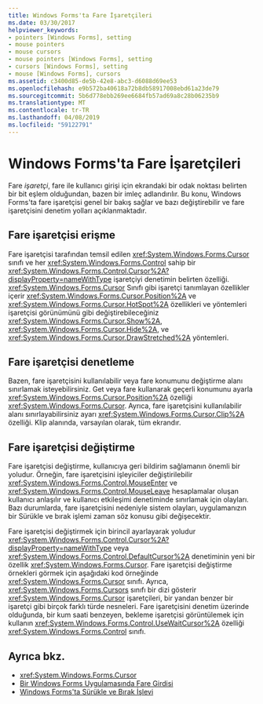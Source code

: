 ```yaml
---
title: Windows Forms'ta Fare İşaretçileri
ms.date: 03/30/2017
helpviewer_keywords:
- pointers [Windows Forms], setting
- mouse pointers
- mouse cursors
- mouse pointers [Windows Forms], setting
- cursors [Windows Forms], setting
- mouse [Windows Forms], cursors
ms.assetid: c3400d85-de5b-42e8-abc3-d6088d69ee53
ms.openlocfilehash: e9b572ba40618a72b8db58917008ebd61a23de79
ms.sourcegitcommit: 5b6d778ebb269ee6684fb57ad69a8c28b06235b9
ms.translationtype: MT
ms.contentlocale: tr-TR
ms.lasthandoff: 04/08/2019
ms.locfileid: "59122791"
---
```

# <a name="mouse-pointers-in-windows-forms"></a>Windows Forms'ta Fare İşaretçileri
Fare *işaretçi*, fare ile kullanıcı girişi için ekrandaki bir odak noktası belirten bir bit eşlem olduğundan, bazen bir imleç adlandırılır. Bu konu, Windows Forms'ta fare işaretçisi genel bir bakış sağlar ve bazı değiştirebilir ve fare işaretçisini denetim yolları açıklanmaktadır.  
  
## <a name="accessing-the-mouse-pointer"></a>Fare işaretçisi erişme  
 Fare işaretçisi tarafından temsil edilen <xref:System.Windows.Forms.Cursor> sınıfı ve her <xref:System.Windows.Forms.Control> sahip bir <xref:System.Windows.Forms.Control.Cursor%2A?displayProperty=nameWithType> işaretçiyi denetimin belirten özelliği. <xref:System.Windows.Forms.Cursor> Sınıfı gibi işaretçi tanımlayan özellikler içerir <xref:System.Windows.Forms.Cursor.Position%2A> ve <xref:System.Windows.Forms.Cursor.HotSpot%2A> özellikleri ve yöntemleri işaretçisi görünümünü gibi değiştirebileceğiniz <xref:System.Windows.Forms.Cursor.Show%2A>, <xref:System.Windows.Forms.Cursor.Hide%2A>, ve <xref:System.Windows.Forms.Cursor.DrawStretched%2A> yöntemleri.  
  
## <a name="controlling-the-mouse-pointer"></a>Fare işaretçisi denetleme  
 Bazen, fare işaretçisini kullanılabilir veya fare konumunu değiştirme alanı sınırlamak isteyebilirsiniz. Get veya fare kullanarak geçerli konumunu ayarla <xref:System.Windows.Forms.Cursor.Position%2A> özelliği <xref:System.Windows.Forms.Cursor>. Ayrıca, fare işaretçisini kullanılabilir alanı sınırlayabilirsiniz ayarı <xref:System.Windows.Forms.Cursor.Clip%2A> özelliği. Klip alanında, varsayılan olarak, tüm ekrandır.  
  
## <a name="changing-the-mouse-pointer"></a>Fare işaretçisi değiştirme  
 Fare işaretçisi değiştirme, kullanıcıya geri bildirim sağlamanın önemli bir yoludur. Örneğin, fare işaretçisini işleyiciler değiştirilebilir <xref:System.Windows.Forms.Control.MouseEnter> ve <xref:System.Windows.Forms.Control.MouseLeave> hesaplamalar oluşan kullanıcı anlaşılır ve kullanıcı etkileşimi denetiminde sınırlamak için olayları. Bazı durumlarda, fare işaretçisini nedeniyle sistem olayları, uygulamanızın bir Sürükle ve bırak işlemi zaman söz konusu gibi değişecektir.  
  
 Fare işaretçisi değiştirmek için birincil ayarlayarak yoludur <xref:System.Windows.Forms.Control.Cursor%2A?displayProperty=nameWithType> veya <xref:System.Windows.Forms.Control.DefaultCursor%2A> denetiminin yeni bir özellik <xref:System.Windows.Forms.Cursor>. Fare işaretçisi değiştirme örnekleri görmek için aşağıdaki kod örneğinde <xref:System.Windows.Forms.Cursor> sınıfı. Ayrıca, <xref:System.Windows.Forms.Cursors> sınıfı bir dizi gösterir <xref:System.Windows.Forms.Cursor> işaretçileri, bir yandan benzer bir işaretçi gibi birçok farklı türde nesneleri. Fare işaretçisini denetim üzerinde olduğunda, bir kum saati benzeyen, bekleme işaretçisi görüntülemek için kullanın <xref:System.Windows.Forms.Control.UseWaitCursor%2A> özelliği <xref:System.Windows.Forms.Control> sınıfı.  
  
## <a name="see-also"></a>Ayrıca bkz.

- <xref:System.Windows.Forms.Cursor>
- [Bir Windows Forms Uygulamasında Fare Girdisi](mouse-input-in-a-windows-forms-application.md)
- [Windows Forms'ta Sürükle ve Bırak İşlevi](drag-and-drop-functionality-in-windows-forms.md)
